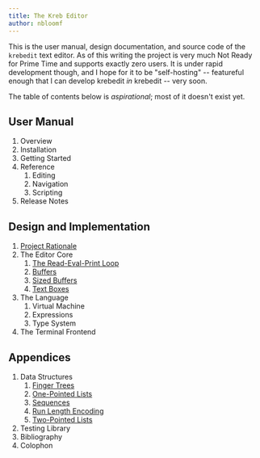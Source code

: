 ```yaml
---
title: The Kreb Editor
author: nbloomf
---
```


<section>

This is the user manual, design documentation, and source code of the `krebedit` text editor. As of this writing the project is very much Not Ready for Prime Time and supports exactly zero users. It is under rapid development though, and I hope for it to be "self-hosting" -- featureful enough that I can develop krebedit _in_ krebedit -- very soon.

The table of contents below is _aspirational_; most of it doesn't exist yet.

</section>



User Manual
-----------

1. Overview
1. Installation
1. Getting Started
1. Reference
    1. Editing
    1. Navigation
    1. Scripting
1. Release Notes



Design and Implementation
-------------------------

1. [Project Rationale](html/Rationale.html)
1. The Editor Core
    1. [The Read-Eval-Print Loop](html/ReplT.html)
    1. [Buffers](html/Buffer.html)
    1. [Sized Buffers](html/SizedBuffer.html)
    1. [Text Boxes](html/TextBox.html)
1. The Language
    1. Virtual Machine
    1. Expressions
    1. Type System
1. The Terminal Frontend



Appendices
----------

1. Data Structures
    1. [Finger Trees](html/FingerTree.html)
    1. [One-Pointed Lists](html/OnePointedList.html)
    1. [Sequences](html/Sequence.html)
    1. [Run Length Encoding](html/RunLengthEncoding.html)
    1. [Two-Pointed Lists](html/TwoPointedList.html)
1. Testing Library
1. Bibliography
1. Colophon
